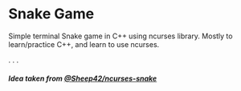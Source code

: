 # Snake Game

Simple terminal Snake game in C++ using ncurses library. Mostly to learn/practice C++, and learn to use ncurses.

. . .

##### Idea taken from [@Sheep42/ncurses-snake](https://github.com/Sheep42/ncurses-snake)
